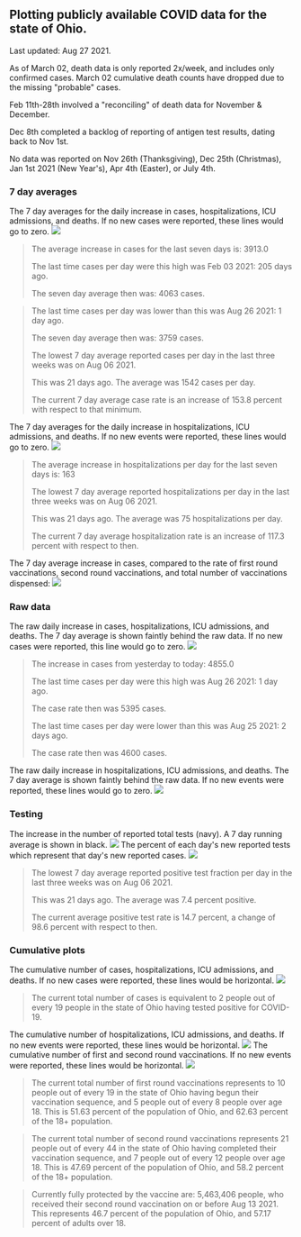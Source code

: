 ## Plotting publicly available COVID data for the state of Ohio. 

Last updated: Aug 27 2021. 

As of March 02, death data is only reported 2x/week, and includes only confirmed cases. March 02 cumulative death counts have dropped due to the missing "probable" cases.

Feb 11th-28th involved a "reconciling" of death data for November & December.

Dec 8th completed a backlog of reporting of antigen test results, dating back to Nov 1st.

No data was reported on Nov 26th (Thanksgiving), Dec 25th (Christmas), Jan 1st 2021 (New Year's), Apr 4th (Easter), or July 4th.
### 7 day averages
The 7 day averages for the daily increase in cases, hospitalizations, ICU admissions, and deaths. If no new cases were reported, these lines would go to zero.
![](7dayaverage_cases.png)

>The average increase in cases for the last seven days is: 3913.0
>
>The last time cases per day were this high was Feb 03 2021: 205 days ago.
>
>The seven day average then was: 4063 cases.

>
>The last time cases per day was lower than this was Aug 26 2021: 1 day ago.
>
>The seven day average then was: 3759 cases.
>
>The lowest 7 day average reported cases per day in the last three weeks was on Aug 06 2021.
>
>This was 21 days ago. The average was 1542 cases per day.
>
>The current 7 day average case rate is an increase of 153.8 percent with respect to that minimum.

The 7 day averages for the daily increase in hospitalizations, ICU admissions, and deaths. If no new events were reported, these lines would go to zero.
![](7dayaverage_hospital.png)

>The average increase in hospitalizations per day for the last seven days is: 163
>
>The lowest 7 day average reported hospitalizations per day in the last three weeks was on Aug 06 2021.
>
>This was 21 days ago. The average was 75 hospitalizations per day.
>
>The current 7 day average hospitalization rate is an increase of 117.3 percent with respect to then.

The 7 day average increase in cases, compared to the rate of first round vaccinations, second round vaccinations, and total number of vaccinations dispensed:
![](DailyVaccinationsCases.png)

### Raw data
The raw daily increase in cases, hospitalizations, ICU admissions, and deaths. The 7 day average is shown faintly behind the raw data. If no new cases were reported, this line would go to zero.
![](DailyCases.png)

>The increase in cases from yesterday to today: 4855.0 
>
>The last time cases per day were this high was Aug 26 2021: 1 day ago. 
>
>The case rate then was 5395 cases.
>
>The last time cases per day were lower than this was Aug 25 2021: 2 days ago. 
>
>The case rate then was 4600 cases.

The raw daily increase in hospitalizations, ICU admissions, and deaths. The 7 day average is shown faintly behind the raw data. If no new events were reported, these lines would go to zero.
![](DailyHospitalizations.png)

### Testing

The increase in the number of reported total tests (navy). A 7 day running average is shown in black.
![](DailyTests.png)
The percent of each day's new reported tests which represent that day's new reported cases.
![](percentpositive_tests.png)

>The lowest 7 day average reported positive test fraction per day in the last three weeks was on Aug 06 2021.
>
>This was 21 days ago. The average was 7.4 percent positive. 
>
>The current average positive test rate is 14.7 percent, a change of 98.6 percent with respect to then. 

### Cumulative plots
The cumulative number of cases, hospitalizations, ICU admissions, and deaths. If no new cases were reported, these lines would be horizontal.
![](Cases.png)

>The current total number of cases is equivalent to 2 people out of every 19 people in the state of Ohio having tested positive for COVID-19.

The cumulative number of hospitalizations, ICU admissions, and deaths. If no new events were reported, these lines would be horizontal.
![](Hospitalizations.png)
The cumulative number of first and second round vaccinations. If no new events were reported, these lines would be horizontal.
![](Vaccinations.png)

>The current total number of first round vaccinations represents to 10 people out of every 19 in the state of Ohio having begun their vaccination sequence, and 5 people out of every 8 people over age 18.
 >This is 51.63 percent of the population of Ohio, and 62.63 percent of the 18+ population.

>The current total number of second round vaccinations represents 21 people out of every 44 in the state of Ohio having completed their vaccination sequence, and 7 people out of every 12 people over age 18. 
>This is 47.69 percent of the population of Ohio, and 58.2 percent of the 18+ population.

>Currently fully protected by the vaccine are: 5,463,406 people, who received their second round vaccination on or before Aug 13 2021.
>This represents 46.7 percent of the population of Ohio, and 57.17 percent of adults over 18.

